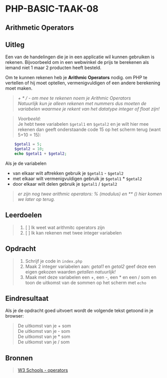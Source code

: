 # PHP-BASIC-TAAK-08
## Arithmetic Operators
## Uitleg
Een van de handelingen die je in een applicatie wil kunnen gebruiken is rekenen. Bijvoorbeeld om in een webwinkel de prijs te berekenen als iemand niet 1 maar 2 producten heeft besteld.
>
Om te kunnen rekenen heb je **Arithmic Operators** nodig. om PHP te vertellen of hij moet optellen, vermenigvuldigen of een andere berekening moet maken.
>
>_+  *  /  -  om mee te rekenen noem je Arithmic Operators_  
>_Natuurlijk kun je alleen rekenen met nummers dus moeten de variabelen waarmee je rekent van het datatype integer of float zijn!_

>_Voorbeeld:_  
>Je hebt twee variabelen `$getal1` en `$getal2` en je wilt hier mee rekenen dan geeft onderstaande code 15 op het scherm terug (want 5+10 = 15):
```php
    $getal1 = 5;
    $getal2 = 10;
    echo $getal1 + $getal2;
```
Als je de variabelen 
* van elkaar wilt aftrekken gebruik je `$getal1` - `$getal2`
* met elkaar wilt vermenigvuldigen gebruik je `$getal1` * `$getal2`
* door elkaar wilt delen gebruik je `$getal1` / `$getal2`

>_er zijn nog twee arithmic operators: % (modulus) en ** () hier komen we later op terug._

>
## Leerdoelen
>1. [ ] Ik weet wat arithmitc operators zijn
>2. [ ] Ik kan rekenen met twee integer variabelen

## Opdracht
>1. Schrijf je code in `index.php`
>2. Maak 2 integer variabelen aan: _getal1_ en _getal2_ geef deze een eigen gekozen waarden _getallen natuurlijk!_
>3. Maak met deze variabelen een +, een -, een * en een / som en toon de uitkomst van de sommen op het scherm met `echo`

## Eindresultaat
Als je de opdracht goed uitvoert wordt de volgende tekst getoond in je browser: 
>De uitkomst van je + som  
>De uitkomst van je - som  
>De uitkomst van je * som  
>De uitkomst van je / som  

## Bronnen
>[W3 Schools - operators](https://www.w3schools.com/php/php_operators.asp)